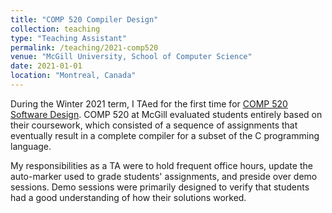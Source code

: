 ```yaml
---
title: "COMP 520 Compiler Design"
collection: teaching
type: "Teaching Assistant"
permalink: /teaching/2021-comp520
venue: "McGill University, School of Computer Science"
date: 2021-01-01
location: "Montreal, Canada"
---
```


During the Winter 2021 term, I TAed for the first time for [COMP 520 Software Design](https://www.mcgill.ca/study/2021-2022/courses/comp-520).
COMP 520 at McGill evaluated students entirely based on their coursework, which consisted of a sequence of assignments that eventually result in a complete compiler for a subset of the C programming language.

My responsibilities as a TA were to hold frequent office hours, update the auto-marker used to grade students' assignments, and preside over demo sessions.
Demo sessions were primarily designed to verify that students had a good understanding of how their solutions worked.
